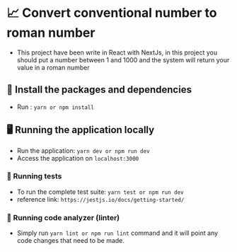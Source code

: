 # :chart_with_upwards_trend: Convert conventional number to roman number

- This project have been write in React with NextJs, in this project you should put a number between 1 and 1000 and the system will return your value in a roman number

## :hammer: Install the packages and dependencies

- Run : `yarn or npm install`

## :desktop_computer: Running the application locally

- Run the application: `yarn dev or npm run dev`
- Access the application on `localhost:3000`

### :test_tube: Running tests

- To run the complete test suite: `yarn test or npm run dev`
- reference link: `https://jestjs.io/docs/getting-started/`

### :vertical_traffic_light: Running code analyzer (linter)

- Simply run `yarn lint or npm run lint` command and it will point any code changes that need to
be made.
